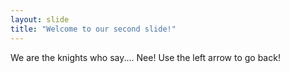 ```yaml
---
layout: slide
title: "Welcome to our second slide!"
---
```

We are the knights who say.... Nee!
Use the left arrow to go back!
